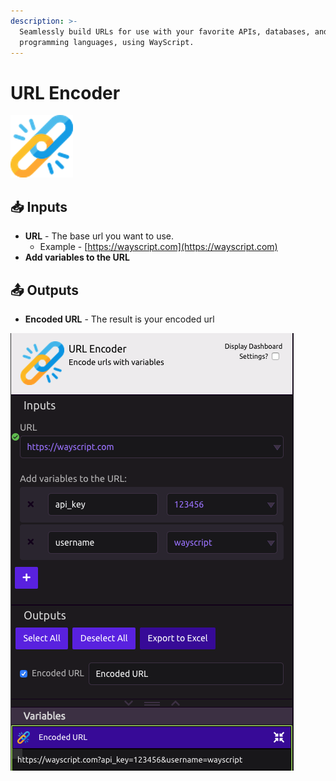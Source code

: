 ```yaml
---
description: >-
  Seamlessly build URLs for use with your favorite APIs, databases, and
  programming languages, using WayScript.
---
```


# URL Encoder

![Encode urls with variables](../../.gitbook/assets/url_encoder.png)

## 📥 Inputs

* **URL** - The base url you want to use. 
  * Example - [https://wayscript.com](https://wayscript.com)
* **Add variables to the URL**

## 📤 Outputs

* **Encoded URL** - The result is your encoded url

![](../../.gitbook/assets/url_encoder_example.png)

